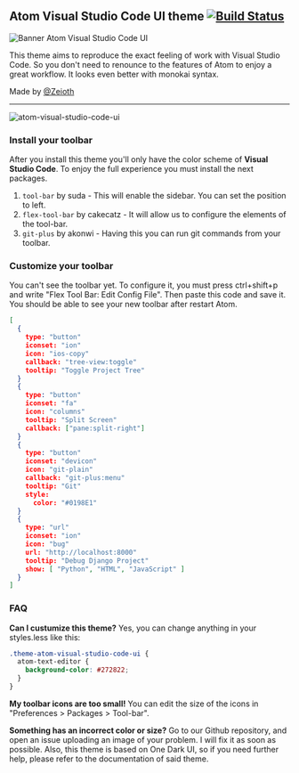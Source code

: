 ## Atom Visual Studio Code UI theme [![Build Status](https://travis-ci.org/atom/one-dark-ui.svg?branch=master)](https://travis-ci.org/atom/one-dark-ui)

![Banner Atom Visual Studio Code UI](https://cloud.githubusercontent.com/assets/3357792/10440872/3af1d882-7143-11e5-9df9-2c1d0aa5e919.png)

This theme aims to reproduce the exact feeling of work with Visual Studio Code. So you don't need to renounce to the features of Atom to enjoy a great workflow. It looks even better with monokai syntax.

Made by [@Zeioth](https://twitter.com/Zeioth)

---

![atom-visual-studio-code-ui](https://cloud.githubusercontent.com/assets/3357792/10440991/538ad92e-7144-11e5-8a93-b4752fa40f2b.png)

### Install your toolbar

After you install this theme you'll only have the color scheme of __Visual Studio Code__. To enjoy the full experience you must install the next packages.

1. `tool-bar` by suda - This will enable the sidebar. You can set the position to left.
2. `flex-tool-bar` by cakecatz - It will allow us to configure the elements of the tool-bar.
3. `git-plus` by akonwi - Having this you can run git commands from your toolbar.

### Customize your toolbar

You can't see the toolbar yet. To configure it, you must press ctrl+shift+p and write "Flex Tool Bar: Edit Config File". Then paste this code and save it. You should be able to see your new toolbar after restart Atom.

```json
[
  {
    type: "button"
    iconset: "ion"
    icon: "ios-copy"
    callback: "tree-view:toggle"
    tooltip: "Toggle Project Tree"
  }
  {
    type: "button"
    iconset: "fa"
    icon: "columns"
    tooltip: "Split Screen"
    callback: ["pane:split-right"]
  }
  {
    type: "button"
    iconset: "devicon"
    icon: "git-plain"
    callback: "git-plus:menu"
    tooltip: "Git"
    style:
      color: "#0198E1"
  }
  {
    type: "url"
    iconset: "ion"
    icon: "bug"
    url: "http://localhost:8000"
    tooltip: "Debug Django Project"
    show: [ "Python", "HTML", "JavaScript" ]
  }
]
```

### FAQ
__Can I custumize this theme?__
Yes, you can change anything in your styles.less like this:
```css
.theme-atom-visual-studio-code-ui {
  atom-text-editor {
    background-color: #272822;
  }
}
```
__My toolbar icons are too small!__
You can edit the size of the icons in "Preferences > Packages > Tool-bar".

__Something has an incorrect color or size?__
Go to our Github repository, and open an issue uploading an image of your problem. I will fix it as soon as possible. Also, this theme is based on One Dark UI, so if you need further help, please refer to the documentation of said theme.
